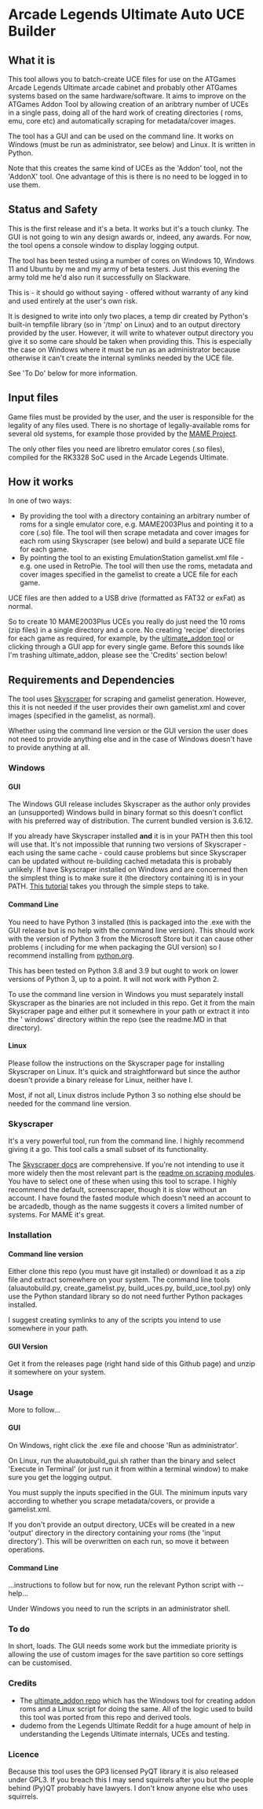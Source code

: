 # Arcade Legends Ultimate Auto UCE Builder

## What it is

This tool allows you to batch-create UCE files for use on the ATGames Arcade Legends Ultimate arcade cabinet and
probably other ATGames systems based on the same hardware/software. It aims to improve on the ATGames Addon Tool by
allowing creation of an aribtrary number of UCEs in a single pass, doing all of the hard work of creating directories (
roms, emu, core etc) and automatically scraping for metadata/cover images.

The tool has a GUI and can be used on the command line. It works on Windows (must be run as administrator, see below)
and Linux. It is written in Python.

Note that this creates the same kind of UCEs as the 'Addon' tool, not the 'AddonX' tool. One advantage of this is there
is no need to be logged in to use them.

## Status and Safety

This is the first release and it's a beta. It works but it's a touch clunky. The GUI is not going to win any design
awards or, indeed, any awards. For now, the tool opens a console window to display logging output.

The tool has been tested using a number of cores on Windows 10, Windows 11 and Ubuntu by me and my army of beta testers.
Just this evening the army told me he'd also run it successfully on Slackware.

This is - it should go without saying - offered without warranty of any kind and used entirely at the user's own risk.

It is designed to write into only two places, a temp dir created by Python's built-in tempfile library (so in '/tmp' on
Linux) and to an output directory provided by the user. However, it will write to whatever output directory you give it
so some care should be taken when providing this. This is especially the case on Windows where it must be run as an
administrator because otherwise it can't create the internal symlinks needed by the UCE file.

See 'To Do' below for more information.

## Input files

Game files must be provided by the user, and the user is responsible for the legality of any files used. There is no
shortage of legally-available roms for several old systems, for example those provided by
the [MAME Project](https://www.mamedev.org/roms/).

The only other files you need are libretro emulator cores (.so files), compiled for the RK3328 SoC used in the Arcade
Legends Ultimate.

## How it works

In one of two ways:

- By providing the tool with a directory containing an arbitrary number of roms for a single emulator core, e.g.
  MAME2003Plus and pointing it to a core (.so) file. The tool will then scrape metadata and cover images for each rom
  using Skyscraper (see below)
  and build a separate UCE file for each game.
- By pointing the tool to an existing EmulationStation gamelist.xml file - e.g. one used in RetroPie. The tool will then
  use the roms, metadata and cover images specified in the gamelist to create a UCE file for each game.

UCE files are then added to a USB drive (formatted as FAT32 or exFat) as normal.

So to create 10 MAME2003Plus UCEs you really do just need the 10 roms (zip files) in a single directory and a core. No
creating 'recipe' directories for each game as required, for example, by
the [ultimate_addon tool](https://github.com/FalkensMaze1983/ultimate_addon) or clicking through a GUI app for every
single game. Before this sounds like I'm trashing ultimate_addon, please see the
'Credits' section below!

## Requirements and Dependencies

The tool uses [Skyscraper](https://github.com/muldjord/skyscraper) for scraping and gamelist generation. However, this
it is not needed if the user provides their own gamelist.xml and cover images (specified in the gamelist, as normal).

Whether using the command line version or the GUI version the user does not need to provide anything else and in the
case of Windows doesn't have to provide anything at all.

### Windows

#### GUI

The Windows GUI release includes Skyscraper as the author only provides an (unsupported) Windows build in binary format
so this doesn't conflict with his preferred way of distribution. The current bundled version is 3.6.12.

If you already have Skyscraper installed **and** it is in your PATH then this tool will use that. It's not impossible
that running two versions of Skyscraper - each using the same cache - could cause problems but since Skyscraper can be
updated without re-building cached metadata this is probably unlikely. If have Skyscraper installed on Windows and are
concerned then the simplest thing is to make sure it (the directory containing it) is in your
PATH. [This tutorial](https://www.c-sharpcorner.com/article/add-a-directory-to-path-environment-variable-in-windows-10/)
takes you through the simple steps to take.

#### Command Line

You need to have Python 3 installed (this is packaged into the .exe with the GUI release but is no help with the command
line version). This should work with the version of Python 3 from the Microsoft Store but it can cause other problems (
including for me when packaging the GUI version) so I recommend installing
from [python.org](https://www.python.org/downloads/windows/).

This has been tested on Python 3.8 and 3.9 but ought to work on lower versions of Python 3, up to a point. It will not
work with Python 2.

To use the command line version in Windows you must separately install Skyscraper as the binaries are not included in
this repo. Get it from the main Skyscraper page and either put it somewhere in your path or extract it into the '
windows' directory within the repo (see the readme.MD in that directory).

#### Linux

Please follow the instructions on the Skyscraper page for installing Skyscraper on Linux. It's quick and straightforward
but since the author doesn't provide a binary release for Linux, neither have I.

Most, if not all, Linux distros include Python 3 so nothing else should be needed for the command line version.

### Skyscraper

It's a very powerful tool, run from the command line. I highly recommend giving it a go. This tool calls a small subset
of its functionality.

The [Skyscraper docs](https://github.com/muldjord/skyscraper/tree/master/docs) are comprehensive. If you're not
intending to use it more widely then the most relevant part is
the [readme on scraping modules](https://github.com/muldjord/skyscraper/blob/master/docs/SCRAPINGMODULES.md). You have
to select one of these when using this tool to scrape. I highly recommend the default, screenscraper, though it is slow
without an account. I have found the fasted module which doesn't need an account to be arcadedb, though as the name
suggests it covers a limited number of systems. For MAME it's great.

### Installation

#### Command line version

Either clone this repo (you must have git installed) or download it as a zip file and extract somewhere on your system.
The command line tools (aluautobuild.py, create_gamelist.py, build_uces.py, build_uce_tool.py) only use the Python
standard library so do not need further Python packages installed.

I suggest creating symlinks to any of the scripts you intend to use somewhere in your path.

#### GUI Version

Get it from the releases page (right hand side of this Github page) and unzip it somewhere on your system.

### Usage

More to follow...

#### GUI

On Windows, right click the .exe file and choose 'Run as administrator'.

On Linux, run the aluautobuild_gui.sh rather than the binary and select 'Execute in Terminal' (or just run it from 
within a terminal window) to make sure you get the logging output.

You must supply the inputs specified in the GUI. The minimum inputs vary according to whether you scrape metadata/covers,
or provide a gamelist.xml.

If you don't provide an output directory, UCEs will be created in a new 'output' directory in the directory containing your roms
(the 'input directory'). This will be overwritten on each run, so move it between operations.

#### Command Line

...instructions to follow but for now, run the relevant Python script with --help...

Under Windows you need to run the scripts in an administrator shell.

### To do

In short, loads. The GUI needs some work but the immediate priority is allowing the use of custom images for the save
partition so core settings can be customised.

### Credits

- The [ultimate_addon repo](https://github.com/FalkensMaze1983/ultimate_addon) which has the Windows tool for creating
  addon roms and a Linux script for doing the same. All of the logic used to build this tool was ported from this repo
  and derived tools.
- dudemo from the Legends Ultimate Reddit for a huge amount of help in understanding the Legends Ultimate internals, UCEs
  and testing.
  
### Licence

Because this tool uses the GP3 licensed PyQT library it is also released under GPL3. If you breach this I may send squirrels
after you but the people behind (Py)QT probably have lawyers. I don't know anyone else who uses squirrels.